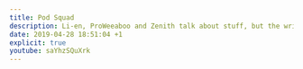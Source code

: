 ```yaml
---
title: Pod Squad
description: Li-en, ProWeeaboo and Zenith talk about stuff, but the writer hasn't listened yet so doesn't really know.
date: 2019-04-28 18:51:04 +1
explicit: true
youtube: saYhzSQuXrk
---
```


